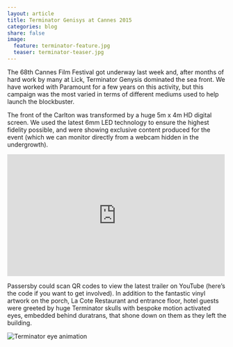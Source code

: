 ```yaml
---
layout: article
title: Terminator Genisys at Cannes 2015
categories: blog
share: false
image:
  feature: terminator-feature.jpg
  teaser: terminator-teaser.jpg
---
```

The 68th Cannes Film Festival got underway last week and, after months of hard work by many at Lick, Terminator Genysis dominated the sea front. We have worked with Paramount for a few years on this activity, but this  campaign was the most varied in terms of different mediums used to help launch the blockbuster.
 
The front of the Carlton was transformed by a huge 5m x 4m HD digital screen. We used the latest 6mm LED technology to ensure the highest fidelity possible, and were showing exclusive content produced for the event (which we can monitor directly from a webcam hidden in the undergrowth).

<iframe src="https://player.vimeo.com/video/128242194" width="500" height="281" frameborder="0" webkitallowfullscreen="1" mozallowfullscreen="1" allowfullscreen="1"></iframe>

Passersby could scan QR codes to view the latest trailer on YouTube (here’s the code if you want to get involved). In addition to the fantastic vinyl artwork on the porch, La Cote Restaurant and entrance floor, hotel guests were greeted by huge Terminator skulls with bespoke motion activated eyes, embedded behind duratrans, that shone down on them as they left the building.

![Terminator eye animation]({{site.baseurl}}/images/cannes-eye-web.gif)
